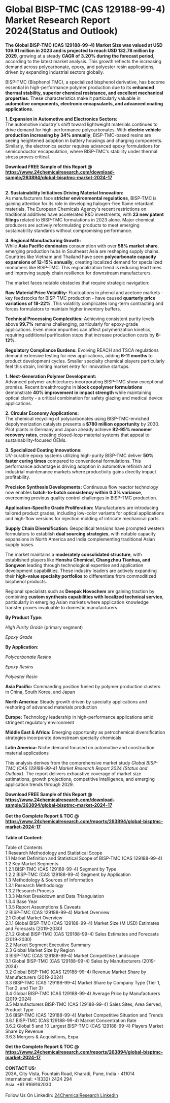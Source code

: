 <h1>Global BISP-TMC (CAS 129188-99-4) Market Research Report 2024(Status and Outlook)</h1><p><strong>The Global BISP-TMC (CAS 129188-99-4) Market Size was valued at USD 109.91 million in 2023 and is projected to reach USD 132.78 million by 2029</strong>, growing at a steady <strong>CAGR of 3.20% during the forecast period</strong>, according to the latest market analysis. This growth reflects the increasing demand across polycarbonate, epoxy, and polyester resin applications, driven by expanding industrial sectors globally.</p><p>BISP-TMC (Bisphenol TMC), a specialized bisphenol derivative, has become essential in high-performance polymer production due to its <strong>enhanced thermal stability, superior chemical resistance, and excellent mechanical properties</strong>. These characteristics make it particularly valuable in <strong>automotive components, electronic encapsulants, and advanced coating applications</strong>.</p><p><strong>1. Expansion in Automotive and Electronics Sectors:</strong><br>
The automotive industry's shift toward lightweight materials continues to drive demand for high-performance polycarbonates. With <strong>electric vehicle production increasing by 34% annually</strong>, BISP-TMC-based resins are seeing heightened adoption in battery housings and charging components. Similarly, the electronics sector requires advanced epoxy formulations for semiconductor encapsulation, where BISP-TMC's stability under thermal stress proves critical.</p><div><b>Download FREE Sample of this Report @ 
            <a href="https://www.24chemicalresearch.com/download-sample/263894/global-bisptmc-market-2024-17">
            https://www.24chemicalresearch.com/download-sample/263894/global-bisptmc-market-2024-17</a></b></div><br><p><strong>2. Sustainability Initiatives Driving Material Innovation:</strong><br>
As manufacturers face <strong>stricter environmental regulations</strong>, BISP-TMC is gaining attention for its role in developing halogen-free flame retardant materials. The European Chemicals Agency's recent restrictions on traditional additives have accelerated R&amp;D investments, with <strong>23 new patent filings</strong> related to BISP-TMC formulations in 2023 alone. Major chemical producers are actively reformulating products to meet emerging sustainability standards without compromising performance.</p><p><strong>3. Regional Manufacturing Growth:</strong><br>
While <strong>Asia Pacific dominates</strong> consumption with over <strong>58% market share</strong>, emerging production hubs in Southeast Asia are reshaping supply chains. Countries like Vietnam and Thailand have seen <strong>polycarbonate capacity expansions of 12-15% annually</strong>, creating localized demand for specialized monomers like BISP-TMC. This regionalization trend is reducing lead times and improving supply chain resilience for downstream manufacturers.</p><p>The market faces notable obstacles that require strategic navigation:</p><p><strong>Raw Material Price Volatility:</strong> Fluctuations in phenol and acetone markets - key feedstocks for BISP-TMC production - have caused <strong>quarterly price variations of 18-22%</strong>. This volatility complicates long-term contracting and forces formulators to maintain higher inventory buffers.</p><p><strong>Technical Processing Complexities:</strong> Achieving consistent purity levels above <strong>99.7%</strong> remains challenging, particularly for epoxy-grade applications. Even minor impurities can affect polymerization kinetics, requiring additional purification steps that increase production costs by <strong>8-12%</strong>.</p><p><strong>Regulatory Compliance Burdens:</strong> Evolving REACH and TSCA regulations demand extensive testing for new applications, adding <strong>6-11 months</strong> to product development cycles. Smaller specialty chemical players particularly feel this strain, limiting market entry for innovative startups.</p><p><strong>1. Next-Generation Polymer Development:</strong><br>
Advanced polymer architectures incorporating BISP-TMC show exceptional promise. Recent breakthroughs in <strong>block copolymer formulations</strong> demonstrate <strong>40% improvement in impact strength</strong> while maintaining optical clarity - a critical combination for safety glazing and medical device applications.</p><p><strong>2. Circular Economy Applications:</strong><br>
The chemical recycling of polycarbonates using BISP-TMC-enriched depolymerization catalysts presents a <strong>$780 million opportunity</strong> by 2030. Pilot plants in Germany and Japan already achieve <strong>92-95% monomer recovery rates</strong>, creating closed-loop material systems that appeal to sustainability-focused OEMs.</p><p><strong>3. Specialized Coating Innovations:</strong><br>
UV-curable epoxy systems utilizing high-purity BISP-TMC deliver <strong>50% faster curing times</strong> compared to conventional formulations. This performance advantage is driving adoption in automotive refinish and industrial maintenance markets where productivity gains directly impact profitability.</p><p><strong>Precision Synthesis Developments:</strong> Continuous flow reactor technology now enables <strong>batch-to-batch consistency within 0.3% variance</strong>, overcoming previous quality control challenges in BISP-TMC production.</p><p><strong>Application-Specific Grade Proliferation:</strong> Manufacturers are introducing tailored product grades, including low-color variants for optical applications and high-flow versions for injection molding of intricate mechanical parts.</p><p><strong>Supply Chain Diversification:</strong> Geopolitical tensions have prompted western formulators to establish <strong>dual sourcing strategies</strong>, with notable capacity expansions in North America and India complementing traditional Asian supply bases.</p><p>The market maintains a <strong>moderately consolidated structure</strong>, with established players like <strong>Honshu Chemical, Changzhou Tianhua, and Songwon</strong> leading through technological expertise and application development capabilities. These industry leaders are actively expanding their <strong>high-value specialty portfolios</strong> to differentiate from commoditized bisphenol products.</p><p>Regional specialists such as <strong>Deepak Novochem</strong> are gaining traction by combining <strong>custom synthesis capabilities with localized technical service</strong>, particularly in emerging Asian markets where application knowledge transfer proves invaluable to domestic manufacturers.</p><p><strong>By Product Type:</strong></p><p><em>High Purity Grade</em> (primary segment)</p><p><em>Epoxy Grade</em></p><p><strong>By Application:</strong></p><p><em>Polycarbonate Resins</em></p><p><em>Epoxy Resins</em></p><p><em>Polyester Resin</em></p><p><strong>Asia Pacific:</strong> Commanding position fueled by polymer production clusters in China, South Korea, and Japan</p><p><strong>North America:</strong> Steady growth driven by specialty applications and reshoring of advanced materials production</p><p><strong>Europe:</strong> Technology leadership in high-performance applications amid stringent regulatory environment</p><p><strong>Middle East &amp; Africa:</strong> Emerging opportunity as petrochemical diversification strategies incorporate downstream specialty chemicals</p><p><strong>Latin America:</strong> Niche demand focused on automotive and construction material applications</p><p>This analysis derives from the comprehensive market study <em>Global BISP-TMC (CAS 129188-99-4) Market Research Report 2024 (Status and Outlook)</em>. The report delivers exhaustive coverage of market size estimations, growth projections, competitive intelligence, and emerging application trends through 2029.</p><div><b>Download FREE Sample of this Report @ 
            <a href="https://www.24chemicalresearch.com/download-sample/263894/global-bisptmc-market-2024-17">
            https://www.24chemicalresearch.com/download-sample/263894/global-bisptmc-market-2024-17</a></b></div><br><div><b>Get the Complete Report & TOC @ 
            <a href="https://www.24chemicalresearch.com/reports/263894/global-bisptmc-market-2024-17">
            https://www.24chemicalresearch.com/reports/263894/global-bisptmc-market-2024-17</a></b></div><br>
            <b>Table of Content:</b><p>Table of Contents<br />
1 Research Methodology and Statistical Scope<br />
1.1 Market Definition and Statistical Scope of BISP-TMC (CAS 129188-99-4)<br />
1.2 Key Market Segments<br />
1.2.1 BISP-TMC (CAS 129188-99-4) Segment by Type<br />
1.2.2 BISP-TMC (CAS 129188-99-4) Segment by Application<br />
1.3 Methodology & Sources of Information<br />
1.3.1 Research Methodology<br />
1.3.2 Research Process<br />
1.3.3 Market Breakdown and Data Triangulation<br />
1.3.4 Base Year<br />
1.3.5 Report Assumptions & Caveats<br />
2 BISP-TMC (CAS 129188-99-4) Market Overview<br />
2.1 Global Market Overview<br />
2.1.1 Global BISP-TMC (CAS 129188-99-4) Market Size (M USD) Estimates and Forecasts (2019-2030)<br />
2.1.2 Global BISP-TMC (CAS 129188-99-4) Sales Estimates and Forecasts (2019-2030)<br />
2.2 Market Segment Executive Summary<br />
2.3 Global Market Size by Region<br />
3 BISP-TMC (CAS 129188-99-4) Market Competitive Landscape<br />
3.1 Global BISP-TMC (CAS 129188-99-4) Sales by Manufacturers (2019-2024)<br />
3.2 Global BISP-TMC (CAS 129188-99-4) Revenue Market Share by Manufacturers (2019-2024)<br />
3.3 BISP-TMC (CAS 129188-99-4) Market Share by Company Type (Tier 1, Tier 2, and Tier 3)<br />
3.4 Global BISP-TMC (CAS 129188-99-4) Average Price by Manufacturers (2019-2024)<br />
3.5 Manufacturers BISP-TMC (CAS 129188-99-4) Sales Sites, Area Served, Product Type<br />
3.6 BISP-TMC (CAS 129188-99-4) Market Competitive Situation and Trends<br />
3.6.1 BISP-TMC (CAS 129188-99-4) Market Concentration Rate<br />
3.6.2 Global 5 and 10 Largest BISP-TMC (CAS 129188-99-4) Players Market Share by Revenue<br />
3.6.3 Mergers & Acquisitions, Expa</p><div><b>Get the Complete Report & TOC @ 
            <a href="https://www.24chemicalresearch.com/reports/263894/global-bisptmc-market-2024-17">
            https://www.24chemicalresearch.com/reports/263894/global-bisptmc-market-2024-17</a></b></div><br><b>CONTACT US:</b><br>
            203A, City Vista, Fountain Road, Kharadi, Pune, India - 411014<br>
            International: +1(332) 2424 294<br>
            Asia: +91 9169162030 <br><br>
            Follow Us On LinkedIn: <a href="https://www.linkedin.com/company/24chemicalresearch/">24ChemicalResearch LinkedIn</a>